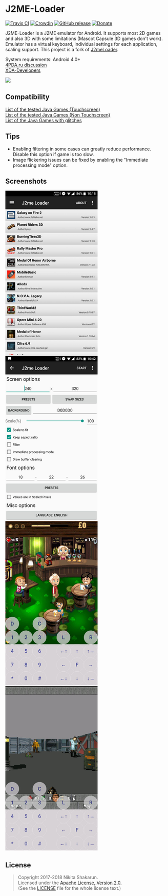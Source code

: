 # J2ME-Loader 

[![Travis CI](https://travis-ci.org/nikita36078/J2ME-Loader.svg?branch=master)](https://travis-ci.org/nikita36078/J2ME-Loader)
[![Crowdin](https://d322cqt584bo4o.cloudfront.net/j2me-loader/localized.svg)](https://crowdin.com/project/j2me-loader)
[![GitHub release](https://img.shields.io/github/release/nikita36078/J2ME-Loader.svg)](https://github.com/nikita36078/J2ME-Loader/releases)
[![Donate](https://img.shields.io/badge/donate-paypal-blue.svg)](https://www.paypal.me/nikita36078)

J2ME-Loader is a J2ME emulator for Android. It supports most 2D games and also 3D with some limitations (Mascot Capsule 3D games don't work). Emulator has a virtual keyboard, individual settings for each application, scaling support.
This project is a fork of [J2meLoader](https://github.com/NaikSoftware/J2meLoader).

System requirements: Android 4.0+  
[4PDA.ru discussion](http://4pda.ru/forum/index.php?showtopic=824201)  
[XDA-Developers](https://forum.xda-developers.com/android/apps-games/app-j2me-loader-t3777889)

<a href="https://play.google.com/store/apps/details?id=ru.playsoftware.j2meloader">
<img src="https://play.google.com/intl/en_us/badges/images/generic/en_badge_web_generic.png" height="75"></a>

## Compatibility
[List of the tested Java Games (Touchscreen)](https://github.com/nikita36078/J2ME-Loader/wiki/List-of-Tested-Java-Games-(Touchscreen))  
[List of the tested Java Games (Non Touchscreen)](https://github.com/nikita36078/J2ME-Loader/wiki/List-of-Tested-Java-Games-(Non-Touchscreen))  
[List of the Java Games with glitches](https://github.com/nikita36078/J2ME-Loader/wiki/List-of-Java-Games-with-glitches)

## Tips
 - Enabling filtering in some cases can greatly reduce performance. Disable this option if game is too slow.
 - Image flickering issues can be fixed by enabling the "Immediate processing mode" option.

## Screenshots

<img src="/screenshots/screen.jpg" width="288" height="512"> <img src="/screenshots/screen2.jpg" width="288" height="512">
<img src="/screenshots/screen3.jpg" width="288" height="512"> <img src="/screenshots/screen4.jpg" width="288" height="512">

## License
> Copyright 2017-2018 Nikita Shakarun.  
> Licensed under the [Apache License, Version 2.0.](http://www.apache.org/licenses/LICENSE-2.0)  
> (See the [LICENSE](https://github.com/nikita36078/J2ME-Loader/blob/master/LICENSE) file for the whole license text.)
